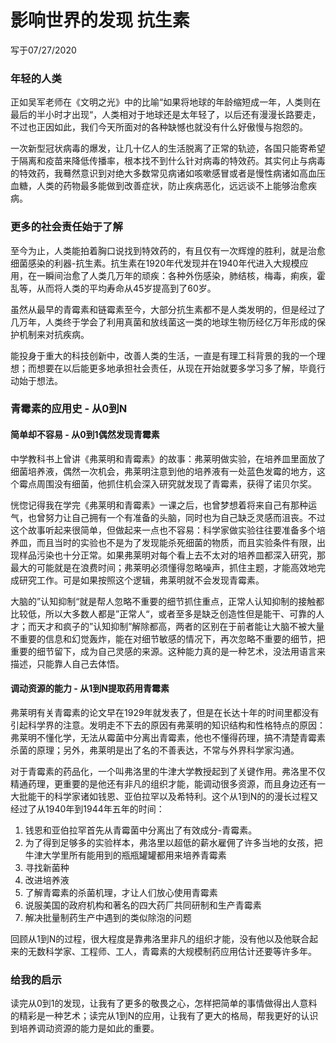 # 影响世界的发现 抗生素

写于07/27/2020



### 年轻的人类

正如吴军老师在《文明之光》中的比喻“如果将地球的年龄缩短成一年，人类则在最后的半小时才出现“，人类相对于地球还是太年轻了，以后还有漫漫长路要走，不过也正因如此，我们今天所面对的各种缺憾也就没有什么好傲慢与抱怨的。

一次新型冠状病毒的爆发，让几十亿人的生活脱离了正常的轨迹，各国只能寄希望于隔离和疫苗来降低传播率，根本找不到什么针对病毒的特效药。其实何止与病毒的特效药，我蓦然意识到对绝大多数常见病诸如咳嗽感冒或者是慢性病诸如高血压血糖，人类的药物最多能做到改善症状，防止疾病恶化，远远谈不上能够治愈疾病。

### 更多的社会责任始于了解

至今为止，人类能拍着胸口说找到特效药的，有且仅有一次辉煌的胜利，就是治愈细菌感染的利器-抗生素。抗生素在1920年代发现并在1940年代进入大规模应用，在一瞬间治愈了人类几万年的顽疾：各种外伤感染，肺结核，梅毒，痢疾，霍乱等，从而将人类的平均寿命从45岁提高到了60岁。

虽然从最早的青霉素和链霉素至今，大部分抗生素都不是人类发明的，但是经过了几万年，人类终于学会了利用真菌和放线菌这一类的地球生物历经亿万年形成的保护机制来对抗疾病。

能投身于重大的科技创新中，改善人类的生活，一直是有理工科背景的我的一个理想；而想要在以后能更多地承担社会责任，从现在开始就要多学习多了解，毕竟行动始于想法。

### 青霉素的应用史 - 从0到N

#### 简单却不容易 - 从0到1偶然发现青霉素

中学教科书上曾讲《弗莱明和青霉素》的故事：弗莱明做实验，在培养皿里面放了细菌培养液，偶然一次机会，弗莱明注意到他的培养液有一处蓝色发霉的地方，这个霉点周围没有细菌，他抓住机会深入研究就发现了青霉素，获得了诺贝尔奖。

恍惚记得我在学完《弗莱明和青霉素》一课之后，也曾梦想着将来自己有那种运气，也曾努力让自己拥有一个有准备的头脑，同时也为自己缺乏灵感而沮丧。不过这个故事听起来很简单，但做起来一点也不容易：科学家做实验往往要准备多个培养皿，而且当时的实验也不是为了发现能杀死细菌的物质，而且实验条件有限，出现样品污染也十分正常。如果弗莱明对每个看上去不太对的培养皿都深入研究，那最大的可能就是在浪费时间；弗莱明必须懂得忽略噪声，抓住主题，才能高效地完成研究工作。可是如果按照这个逻辑，弗莱明就不会发现青霉素。

大脑的”认知抑制“就是帮人忽略不重要的细节抓住重点，正常人认知抑制的接触都比较低，所以大多数人都是”正常人“，或者至多是缺乏创造性但是能干、可靠的人才；而天才和疯子的”认知抑制”解除都高，两者的区别在于前者能让大脑不被大量不重要的信息和幻觉轰炸，能在对细节敏感的情况下，再次忽略不重要的细节，把重要的细节留下，成为自己灵感的来源。这种能力真的是一种艺术，没法用语言来描述，只能靠人自己去体悟。

#### 调动资源的能力 - 从1到N提取药用青霉素

弗莱明有关青霉素的论文早在1929年就发表了，但是在长达十年的时间里都没有引起科学界的注意。发明走不下去的原因有弗莱明的知识结构和性格特点的原因：弗莱明不懂化学，无法从霉菌中分离出青霉素，他也不懂得药理，搞不清楚青霉素杀菌的原理；另外，弗莱明是出了名的不善表达，不常与外界科学家沟通。

对于青霉素的药品化，一个叫弗洛里的牛津大学教授起到了关键作用。弗洛里不仅精通药理，更重要的是他还有非凡的组织才能，能调动很多资源，而且身边还有一大批能干的科学家诸如钱恩、亚伯拉罕以及希特利。这个从1到N的的漫长过程又经过了从1940年到1944年五年的时间：

1. 钱恩和亚伯拉罕首先从青霉菌中分离出了有效成分-青霉素。
2. 为了得到足够多的实验样本，弗洛里以超低的薪水雇佣了许多当地的女孩，把牛津大学里所有能用到的瓶瓶罐罐都用来培养青霉素
3. 寻找新菌种
4. 改进培养液
5. 了解青霉素的杀菌机理，才让人们放心使用青霉素
6. 说服美国的政府机构和著名的四大药厂共同研制和生产青霉素
7. 解决批量制药生产中遇到的类似除泡的问题

回顾从1到N的过程，很大程度是靠弗洛里非凡的组织才能，没有他以及他联合起来的无数科学家、工程师、工人，青霉素的大规模制药应用估计还要等许多年。

### 给我的启示

读完从0到1的发现，让我有了更多的敬畏之心，怎样把简单的事情做得出人意料的精彩是一种艺术；读完从1到N的应用，让我有了更大的格局，帮我更好的认识到培养调动资源的能力是如此的重要。
